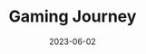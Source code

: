 ---
title: "Gaming Journey"
description: "
                Similar to my drawing timeline, I have been playing games since before I could even walk. I love all types of games, from single-player to multiplayer, RPGs, puzzles, pretty much anything. If you ever want to discuss something game-related, like a new release, feel free.
                "
date: 2023-06-02
thumbnail: https://aryashetty08.github.io/assets/img/games-thumbnail.png
steam: https://steamcommunity.com/profiles/76561198262195089 
psn: http://psnprofiles.com/Arya9078
switch: Oryeaz
---